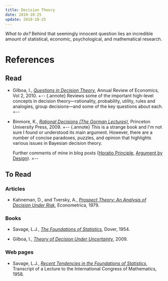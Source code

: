 ```yaml
---
title: Decision Theory 
date: 2010-10-25
update: 2010-10-25 
---
```


_What to do?_ Behind that seemingly innocent question lies an incredible amount of statistical, economic, psychological, and mathematical research. 

# References

## Read

* Gilboa, I., _[Questions in Decision Theory](http://www.tau.ac.il/~igilboa/pdf/Gilboa_Questions_in_Decision_Theory.pdf)_, Annual Review of Economics, Vol 2, 2010.
  +-- {.annote}
  Reviews some of the important high-level concepts in decision theory—rationality, probability, utility, rules and analogies, group decisions—and some of the key questions about each.
  =--

* Binmore, K., _[Rational Decisions (The Gorman Lectures)](http://www.librarything.com/work/book/41239432)_, Princeton University Press, 2009.
  +-- {.annote}
  This is a strange book and I'm not sure I found or understood its main argument. However, there are a number of concise paradoxes, puzzles, and opinion that highlights various issues in Bayesian decision theory.

  Further comments of mine in blog posts ([Horatio Principle](http://mark.reid.name/iem/the-horatio-principle.html), [Argument by Design](http://mark.reid.name/iem/argument-by-design.html)).
  =--

## To Read

### Articles
* Kahneman, D., and Tversky, A., _[Prospect Theory: An Analysis of Decision Under Risk](http://www.jstor.org/pss/1914185)_, Econometrica, 1979.

### Books
* Savage, L.J., _[The Foundations of Statistics](http://books.google.com.au/books?id=zSv6dBWneMEC)_, Dover, 1954.

* Gilboa, I., _[Theory of Decision Under Uncertainty](http://www.cambridge.org/us/catalogue/catalogue.asp?isbn=052151732X)_, 2009.

### Web pages
* Savage, L.J., _[Recent Tendencies in the Foundations of Statistics](http://www-groups.dcs.st-and.ac.uk/~history/Extras/Savage_Statistics.html)_, Transcript of a Lecture to the International Congress of Mathematics, 1958.

